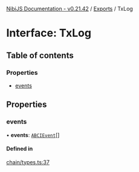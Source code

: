 [NibiJS Documentation - v0.21.42](../intro.md) / [Exports](../modules.md) / TxLog

# Interface: TxLog

## Table of contents

### Properties

- [events](TxLog.md#events)

## Properties

### events

• **events**: [`ABCIEvent`](ABCIEvent.md)[]

#### Defined in

[chain/types.ts:37](https://github.com/NibiruChain/ts-sdk/blob/3e4aac2/packages/nibijs/src/chain/types.ts#L37)
